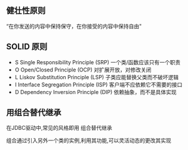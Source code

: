 ## 健壮性原则

“在你发送的内容中保持保守，在你接受的内容中保持自由"

## SOLID 原则

- S Single Responsibility Principle (SRP)    一个类/函数应该只有一个职责
- O Open/Closed Principle (OCP)    对扩展开放，对修改关闭
- L Liskov Substitution Principle (LSP)    子类应能替换父类而不破坏逻辑
- I Interface Segregation Principle (ISP)    客户端不应依赖它不需要的接口
- D Dependency Inversion Principle (DIP)    依赖抽象，而不是具体实现

## 用组合替代继承

在JDBC驱动中,常见的风格即用 组合替代继承

组合通过引入另外一个类的实例,利用其功能,可以灵活动态的更改其实现
